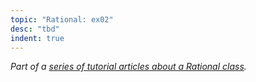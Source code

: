 ```yaml
---
topic: "Rational: ex02"
desc: "tbd"
indent: true
---
```


<em>Part of a [series of tutorial articles about a Rational class](/tutorials/rational/).</em>
